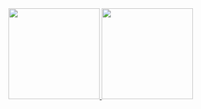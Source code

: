 <div>
  <a href="https://github.com/pjusti19">
    <img height="180em" src="https://github-readme-stats.vercel.app/api?username=pjusti19&show_icons=true&theme=dracula&include_all_commits=true&count_private=true"/>
    <img height="180em" src="https://github-readme-stats.vercel.app/api/top-langs/?username=pjusti19&layout=compact&langs_count=16&theme=dracula"/>
  </a>
</div>
